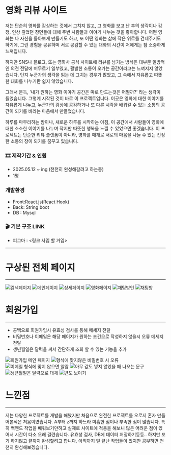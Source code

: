 # 영화 리뷰 사이트
저는 단순히 영화를 감상하는 것에서 그치지 않고, 그 영화를 보고 난 후의 생각이나 감정, 인상 깊었던 장면들에 대해 주변 사람들과 이야기 나누는 것을 좋아합니다. 어떤 영화는 나 자신을 돌아보게 만들기도 하고, 또 어떤 영화는 삶에 작은 위로를 건네주기도 하기에, 그런 경험을 공유하며 서로 공감할 수 있는 대화의 시간이 저에게는 참 소중하게 느껴집니다.

하지만 SNS나 블로그, 또는 영화사 공식 사이트에 리뷰를 남기는 방식은 대부분 일방적인 의견 전달에 머무르기 일쑤였고, 활발한 소통이 오가는 공간이라고는 느껴지지 않았습니다. 단지 누군가의 생각을 읽는 데 그치는 경우가 많았고, 그 속에서 자유롭고 따뜻한 대화를 나누기란 쉽지 않았습니다.

그래서 문득, '내가 원하는 영화 이야기 공간은 따로 만드는것은 어떨까?' 라는 생각이 들었습니다. 그렇게 시작된 것이 바로 이 프로젝트입니다. 이곳은 영화에 대한 이야기를 자유롭게 나누고, 누군가의 감상에 공감하거나 또 다른 시각을 배워갈 수 있는 소통의 공간이 되기를 바라는 마음에서 만들었습니다.

하루를 마무리하는 밤이나, 새로운 하루를 시작하는 아침, 이 공간에서 사람들이 영화에 대한 소소한 이야기를 나누며 작지만 따뜻한 행복을 느낄 수 있었으면 좋겠습니다. 이 프로젝트는 단순한 리뷰 플랫폼이 아니라, 영화를 매개로 서로의 마음을 나눌 수 있는 진정한 소통의 장이 되기를 꿈꾸고 있습니다.

### 🎞 제작기간 & 인원
* 2025.05.12 ~ ing (천천히 완성해갈려고 하는중)
* 1명

### 개발환경
* Front:React.js(React Hook)
* Back: String boot
* DB : Mysql

### 🎬 기본 구조 LINK
* 피그마 : <링크 사입 할 거임>
-----------------------------------
# 구상된 전체 페이지 
--------------------------------------
![검색페이지](https://github.com/user-attachments/assets/398aa0a3-5e22-42e9-ba57-5cc512aa3506)
![메인페이지](https://github.com/user-attachments/assets/89014d4b-558e-4a89-9747-6c06c78cbfca)
![상세페이지](https://github.com/user-attachments/assets/dcbf2a33-5d04-41f5-b188-b5d7ce760745)
![영화페이지](https://github.com/user-attachments/assets/6112af1b-83e1-4966-8da3-2bb99fa9c964)
![채팅방인](https://github.com/user-attachments/assets/69d75633-50fb-4624-94ea-b11dccbe1956)
![채팅방](https://github.com/user-attachments/assets/66e10f92-8734-47db-8ad4-867b824dbe64)




# 회원가입
---------------------------------------
* 공백으로 회원가입시 유효성 검사를 통해 메세지 전달
* 비밀번호나 이메일은 해당 페이지가 원하는 조건으로 작성하지 않을시 오류 메세지 전달
* 생년월일은 달력을 써서 간단하게 조회 할 수 있는 기능을 추가

![회원가입 메인 페이지](https://github.com/user-attachments/assets/dd2a9266-e1cb-4c2c-afaa-5cc9fe83b026)
![형식에 맞지않은 비밀번호 시 오류](https://github.com/user-attachments/assets/b1395d43-35ab-4a01-b5c0-a1b1e88f2698)
![이메일 형식에 맞지 않으면 알람](https://github.com/user-attachments/assets/4c417dd3-8fa5-4da3-b76c-54c3a745303c)
![아무 값도 넣지 않았을 때 나오는 문구](https://github.com/user-attachments/assets/d54d71e5-ef20-4552-878a-a208d64c8f42)
![생년월일은 달력으로 대체](https://github.com/user-attachments/assets/c22a032e-305c-4990-8b8b-66b203518a10)
![년도 보이기](https://github.com/user-attachments/assets/6f8ec010-811b-49f8-8a94-b26be6fd56dc)

# 느낀점
---------------------------------------
저는 다양한 프로젝트를 개발을 해봤지만 처음으로 완전한 프로젝트를 오로지 혼자 만들어본적은 처음이였습니다. A부터 z까지 하느라 미흡한 점이나 부족한 점이 많습니다.
특히 백엔드 작업을 배워보기만하고 실제로 사이트에 적용을 해보니 많은 어려운 점이 있어서 시간이 다소 오래 걸렸습니다. 유효성 검사, DB에 데이터 저장하기등등.. 하지만 포기 하지않고 끝까지 완성할려고 합니다. 아직까지 덜 끝난 작업들이 있지만 공부하면 천천히 완성해보겠습니다. 
